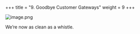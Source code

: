 +++
title = "9. Goodbye Customer Gateways"
weight = 9
+++


![image.png](/images/008-viii-clean-it-up/41-968682-image.png)


We’re now as clean as a whistle. 


